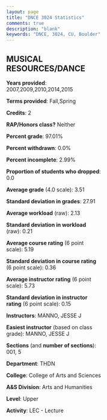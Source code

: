 ```yaml
---
layout: page
title: "DNCE 3024 Statistics"
comments: true
description: "blank"
keywords: "DNCE, 3024, CU, Boulder"
--- 
```

<head>
<script src="https://ajax.googleapis.com/ajax/libs/jquery/2.1.3/jquery.min.js"></script>
<script src="https://dl.dropboxusercontent.com/s/pc42nxpaw1ea4o9/highcharts.js?dl=0"></script>
<!-- <script src="../assets/js/highcharts.js"></script> -->
<style type="text/css">@font-face {
	font-family: "Bebas Neue";
	src: url(https://www.filehosting.org/file/details/544349/BebasNeue%20Regular.otf) format("opentype");
	}
	h1.Bebas { 
		font-family: "Bebas Neue", Verdana, Tahoma;
	}
</style>
</head>
<body>
	<div id="container" style="float: right; width: 45%; height: 88%; margin-left: 2.5%; margin-right: 2.5%;"></div>
	<script language="JavaScript">
		$(document).ready(function() {
		var chart = {type: 'column'};
		var title = {text: 'Grade Distribution'};
		var xAxis = {categories: ['A','B','C','D','F'],crosshair: true};
		var yAxis = {min: 0,title: {text: 'Percentage'}};
		var tooltip = {headerFormat: '<center><b><span style="font-size:20px">{point.key}</span></b></center>',
		               pointFormat: '<td style="padding:0"><b>{point.y:.1f}%</b></td>',
		               footerFormat: '</table>',shared: true,useHTML: true};
		var plotOptions = {column: {pointPadding: 0.0,borderWidth: 0}};  
		var credits = {enabled: false};var series= [{name: 'Percent',data: [61.33,33.33,5.33,0.0,0.0,]}];
		var json = {};
		json.chart = chart;
		json.title = title;
		json.tooltip = tooltip;
		json.xAxis = xAxis;
		json.yAxis = yAxis;  
		json.series = series;
		json.plotOptions = plotOptions;  
		json.credits = credits;
		$('#container').highcharts(json);
	});
	</script>
</body>
			   
## MUSICAL RESOURCES/DANCE

**Years provided**: 2007,2009,2010,2014,2015

**Terms provided**: Fall,Spring

**Credits**: 2

**RAP/Honors class?** Neither

**Percent grade**: 97.01%

**Percent withdrawn**: 0.0%

**Percent incomplete**: 2.99%

**Proportion of students who dropped**: 0.0

**Average grade** (4.0 scale): 3.51

**Standard deviation in grades**: 27.91

**Average workload** (raw): 2.13

**Standard deviation in workload** (raw): 0.21

**Average course rating** (6 point scale): 5.19

**Standard deviation in course rating** (6 point scale): 0.36

**Average instructor rating** (6 point scale): 5.73

**Standard deviation in instructor rating** (6 point scale): 0.15

**Instructors**: MANNO, JESSE J

**Easiest instructor** (based on class grade): MANNO, JESSE J

**Sections** (and **number of sections**): 001, 5

**Department**: THDN

**College**: College of Arts and Sciences

**A&S Division**: Arts and Humanities

**Level**: Upper

**Activity**: LEC - Lecture